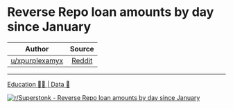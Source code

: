 Reverse Repo loan amounts by day since January
==============================================

| Author       | Source       | 
| :-------------: |:-------------:|
|  [u/xpurplexamyx](https://www.reddit.com/user/xpurplexamyx/) | [Reddit](https://www.reddit.com/r/Superstonk/comments/nbbg13/reverse_repo_loan_amounts_by_day_since_january/) | 

---


[Education 👨‍🏫 | Data 🔢](https://www.reddit.com/r/Superstonk/search?q=flair_name%3A%22Education%20%F0%9F%91%A8%E2%80%8D%F0%9F%8F%AB%20%7C%20Data%20%F0%9F%94%A2%22&restrict_sr=1)

[![r/Superstonk - Reverse Repo loan amounts by day since January](https://preview.redd.it/gu4438m7huy61.png?width=960&crop=smart&auto=webp&s=9140543415f858fc1ec6e0dace60e2bd3d3a3f6f)](https://i.redd.it/gu4438m7huy61.png)
